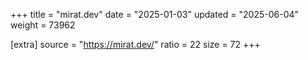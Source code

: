 +++
title = "mirat.dev"
date = "2025-01-03"
updated = "2025-06-04"
weight = 73962

[extra]
source = "https://mirat.dev/"
ratio = 22
size = 72
+++
